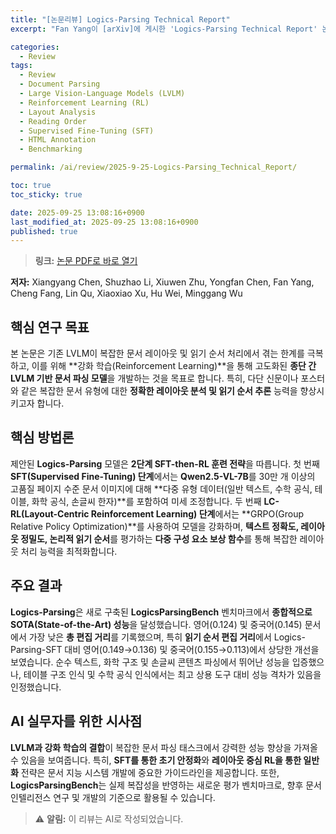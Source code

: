 ```yaml
---
title: "[논문리뷰] Logics-Parsing Technical Report"
excerpt: "Fan Yang이 [arXiv]에 게시한 'Logics-Parsing Technical Report' 논문에 대한 자세한 리뷰입니다."

categories:
  - Review
tags:
  - Review
  - Document Parsing
  - Large Vision-Language Models (LVLM)
  - Reinforcement Learning (RL)
  - Layout Analysis
  - Reading Order
  - Supervised Fine-Tuning (SFT)
  - HTML Annotation
  - Benchmarking

permalink: /ai/review/2025-9-25-Logics-Parsing_Technical_Report/

toc: true
toc_sticky: true

date: 2025-09-25 13:08:16+0900
last_modified_at: 2025-09-25 13:08:16+0900
published: true
---
```

> **링크:** [논문 PDF로 바로 열기](https://arxiv.org/abs/2509.19760)

**저자:** Xiangyang Chen, Shuzhao Li, Xiuwen Zhu, Yongfan Chen, Fan Yang, Cheng Fang, Lin Qu, Xiaoxiao Xu, Hu Wei, Minggang Wu



## 핵심 연구 목표
본 논문은 기존 LVLM이 복잡한 문서 레이아웃 및 읽기 순서 처리에서 겪는 한계를 극복하고, 이를 위해 **강화 학습(Reinforcement Learning)**을 통해 고도화된 **종단 간 LVLM 기반 문서 파싱 모델**을 개발하는 것을 목표로 합니다. 특히, 다단 신문이나 포스터와 같은 복잡한 문서 유형에 대한 **정확한 레이아웃 분석 및 읽기 순서 추론** 능력을 향상시키고자 합니다.

## 핵심 방법론
제안된 **Logics-Parsing** 모델은 **2단계 SFT-then-RL 훈련 전략**을 따릅니다. 첫 번째 **SFT(Supervised Fine-Tuning) 단계**에서는 **Qwen2.5-VL-7B**를 30만 개 이상의 고품질 페이지 수준 문서 이미지에 대해 **다중 유형 데이터(일반 텍스트, 수학 공식, 테이블, 화학 공식, 손글씨 한자)**를 포함하여 미세 조정합니다. 두 번째 **LC-RL(Layout-Centric Reinforcement Learning) 단계**에서는 **GRPO(Group Relative Policy Optimization)**를 사용하여 모델을 강화하며, **텍스트 정확도, 레이아웃 정밀도, 논리적 읽기 순서**를 평가하는 **다중 구성 요소 보상 함수**를 통해 복잡한 레이아웃 처리 능력을 최적화합니다.

## 주요 결과
**Logics-Parsing**은 새로 구축된 **LogicsParsingBench** 벤치마크에서 **종합적으로 SOTA(State-of-the-Art) 성능**을 달성했습니다. 영어(0.124) 및 중국어(0.145) 문서에서 가장 낮은 **총 편집 거리**를 기록했으며, 특히 **읽기 순서 편집 거리**에서 Logics-Parsing-SFT 대비 영어(0.149→0.136) 및 중국어(0.155→0.113)에서 상당한 개선을 보였습니다. 순수 텍스트, 화학 구조 및 손글씨 콘텐츠 파싱에서 뛰어난 성능을 입증했으나, 테이블 구조 인식 및 수학 공식 인식에서는 최고 상용 도구 대비 성능 격차가 있음을 인정했습니다.

## AI 실무자를 위한 시사점
**LVLM과 강화 학습의 결합**이 복잡한 문서 파싱 태스크에서 강력한 성능 향상을 가져올 수 있음을 보여줍니다. 특히, **SFT를 통한 초기 안정화**와 **레이아웃 중심 RL을 통한 일반화** 전략은 문서 지능 시스템 개발에 중요한 가이드라인을 제공합니다. 또한, **LogicsParsingBench**는 실제 복잡성을 반영하는 새로운 평가 벤치마크로, 향후 문서 인텔리전스 연구 및 개발의 기준으로 활용될 수 있습니다.

> ⚠️ **알림:** 이 리뷰는 AI로 작성되었습니다.